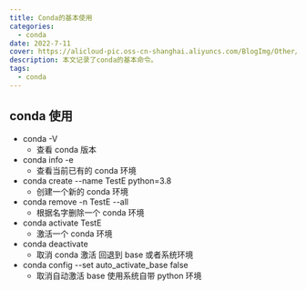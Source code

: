 ```yaml
---
title: Conda的基本使用
categories:
  - conda
date: 2022-7-11
cover: https://alicloud-pic.oss-cn-shanghai.aliyuncs.com/BlogImg/Other/conda_%E4%BD%BF%E7%94%A8/%E5%B0%81%E9%9D%A2.png
description: 本文记录了conda的基本命令。
tags:
  - conda
---
```


## conda 使用

- conda -V
  - 查看 conda 版本
- conda info -e
  - 查看当前已有的 conda 环境
- conda create --name TestE python=3.8
  - 创建一个新的 conda 环境
- conda remove -n TestE --all
  - 根据名字删除一个 conda 环境
- conda activate TestE
  - 激活一个 conda 环境
- conda deactivate
  - 取消 conda 激活 回退到 base 或者系统环境
- conda config --set auto_activate_base false
  - 取消自动激活 base 使用系统自带 python 环境
